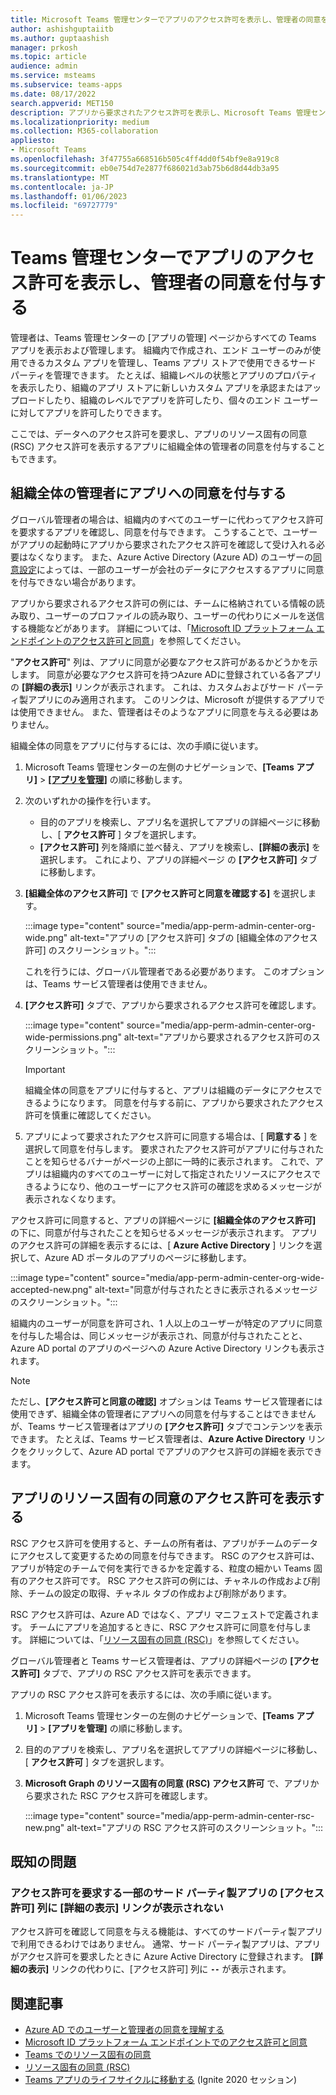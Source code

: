 ```yaml
---
title: Microsoft Teams 管理センターでアプリのアクセス許可を表示し、管理者の同意を付与する
author: ashishguptaiitb
ms.author: guptaashish
manager: prkosh
ms.topic: article
audience: admin
ms.service: msteams
ms.subservice: teams-apps
ms.date: 08/17/2022
search.appverid: MET150
description: アプリから要求されたアクセス許可を表示し、Microsoft Teams 管理センターの [アプリの管理] ページでアプリに管理者の同意を付与する方法について説明します。
ms.localizationpriority: medium
ms.collection: M365-collaboration
appliesto:
- Microsoft Teams
ms.openlocfilehash: 3f47755a668516b505c4ff4dd0f54bf9e8a919c8
ms.sourcegitcommit: eb0e754d7e2877f686021d3ab75b6d8d44db3a95
ms.translationtype: MT
ms.contentlocale: ja-JP
ms.lasthandoff: 01/06/2023
ms.locfileid: "69727779"
---
```

# <a name="view-app-permissions-and-grant-admin-consent-in-teams-admin-center"></a>Teams 管理センターでアプリのアクセス許可を表示し、管理者の同意を付与する

管理者は、Teams 管理センターの [アプリの管理] ページからすべての Teams アプリを表示および管理します。 組織内で作成され、エンド ユーザーのみが使用できるカスタム アプリを管理し、Teams アプリ ストアで使用できるサード パーティを管理できます。 たとえば、組織レベルの状態とアプリのプロパティを表示したり、組織のアプリ ストアに新しいカスタム アプリを承認またはアップロードしたり、組織のレベルでアプリを許可したり、個々のエンド ユーザーに対してアプリを許可したりできます。

ここでは、データへのアクセス許可を要求し、アプリのリソース固有の同意 (RSC) アクセス許可を表示するアプリに組織全体の管理者の同意を付与することもできます。

## <a name="grant-org-wide-admin-consent-to-an-app"></a>組織全体の管理者にアプリへの同意を付与する

グローバル管理者の場合は、組織内のすべてのユーザーに代わってアクセス許可を要求するアプリを確認し、同意を付与できます。 こうすることで、ユーザーがアプリの起動時にアプリから要求されたアクセス許可を確認して受け入れる必要はなくなります。 また、Azure Active Directory (Azure AD) のユーザーの[同意設定](/azure/active-directory/manage-apps/configure-user-consent)によっては、一部のユーザーが会社のデータにアクセスするアプリに同意を付与できない場合があります。

アプリから要求されるアクセス許可の例には、チームに格納されている情報の読み取り、ユーザーのプロファイルの読み取り、ユーザーの代わりにメールを送信する機能などがあります。 詳細については、「[Microsoft ID プラットフォーム エンドポイントのアクセス許可と同意](/azure/active-directory/develop/v2-permissions-and-consent)」を参照してください。

"**アクセス許可**" 列は、アプリに同意が必要なアクセス許可があるかどうかを示します。 同意が必要なアクセス許可を持つAzure ADに登録されている各アプリの **[詳細の表示]** リンクが表示されます。 これは、カスタムおよびサード パーティ製アプリにのみ適用されます。 このリンクは、Microsoft が提供するアプリでは使用できません。 また、管理者はそのようなアプリに同意を与える必要はありません。

組織全体の同意をアプリに付与するには、次の手順に従います。

1. Microsoft Teams 管理センターの左側のナビゲーションで、**[Teams アプリ]** > **[[アプリを管理]](https://admin.teams.microsoft.com/policies/manage-apps)** の順に移動します。

1. 次のいずれかの操作を行います。
    * 目的のアプリを検索し、アプリ名を選択してアプリの詳細ページに移動し、[ **アクセス許可** ] タブを選択します。
    * **[アクセス許可]** 列を降順に並べ替え、アプリを検索し、**[詳細の表示]** を選択します。 これにより、アプリの詳細ページ の **[アクセス許可]** タブに移動します。

1. **[組織全体のアクセス許可]** で **[アクセス許可と同意を確認する]** を選択します。

    :::image type="content" source="media/app-perm-admin-center-org-wide.png" alt-text="アプリの [アクセス許可] タブの [組織全体のアクセス許可] のスクリーンショット。":::

    これを行うには、グローバル管理者である必要があります。 このオプションは、Teams サービス管理者は使用できません。

1. **[アクセス許可]** タブで、アプリから要求されるアクセス許可を確認します。

    :::image type="content" source="media/app-perm-admin-center-org-wide-permissions.png" alt-text="アプリから要求されるアクセス許可のスクリーンショット。":::

    > [!IMPORTANT]
    > 組織全体の同意をアプリに付与すると、アプリは組織のデータにアクセスできるようになります。 同意を付与する前に、アプリから要求されたアクセス許可を慎重に確認してください。

1. アプリによって要求されたアクセス許可に同意する場合は、[ **同意する** ] を選択して同意を付与します。 要求されたアクセス許可がアプリに付与されたことを知らせるバナーがページの上部に一時的に表示されます。 これで、アプリは組織内のすべてのユーザーに対して指定されたリソースにアクセスできるようになり、他のユーザーにアクセス許可の確認を求めるメッセージが表示されなくなります。

アクセス許可に同意すると、アプリの詳細ページに **[組織全体のアクセス許可]** の下に、同意が付与されたことを知らせるメッセージが表示されます。 アプリのアクセス許可の詳細を表示するには、[ **Azure Active Directory** ] リンクを選択して、Azure AD ポータルのアプリのページに移動します。

:::image type="content" source="media/app-perm-admin-center-org-wide-accepted-new.png" alt-text="同意が付与されたときに表示されるメッセージのスクリーンショット。":::

組織内のユーザーが同意を許可され、1 人以上のユーザーが特定のアプリに同意を付与した場合は、同じメッセージが表示され、同意が付与されたことと、Azure AD portal のアプリのページへの Azure Active Directory リンクも表示されます。

> [!NOTE]
> ただし、**[アクセス許可と同意の確認]** オプションは Teams サービス管理者には使用できず、組織全体の管理者にアプリへの同意を付与することはできませんが、Teams サービス管理者はアプリの **[アクセス許可]** タブでコンテンツを表示できます。 たとえば、Teams サービス管理者は、**Azure Active Directory** リンクをクリックして、Azure AD portal でアプリのアクセス許可の詳細を表示できます。

## <a name="view-resource-specific-consent-permissions-of-an-app"></a>アプリのリソース固有の同意のアクセス許可を表示する

RSC アクセス許可を使用すると、チームの所有者は、アプリがチームのデータにアクセスして変更するための同意を付与できます。 RSC のアクセス許可は、アプリが特定のチームで何を実行できるかを定義する、粒度の細かい Teams 固有のアクセス許可です。 RSC アクセス許可の例には、チャネルの作成および削除、チームの設定の取得、チャネル タブの作成および削除があります。

RSC アクセス許可は、Azure AD ではなく、アプリ マニフェストで定義されます。 チームにアプリを追加するときに、RSC アクセス許可に同意を付与します。 詳細については、「[リソース固有の同意 (RSC)](/microsoftteams/platform/graph-api/rsc/resource-specific-consent)」を参照してください。

グローバル管理者と Teams サービス管理者は、アプリの詳細ページの **[アクセス許可]** タブで、アプリの RSC アクセス許可を表示できます。

アプリの RSC アクセス許可を表示するには、次の手順に従います。

1. Microsoft Teams 管理センターの左側のナビゲーションで、**[Teams アプリ]** > **[アプリを管理]** の順に移動します。
1. 目的のアプリを検索し、アプリ名を選択してアプリの詳細ページに移動し、[ **アクセス許可** ] タブを選択します。
1. **Microsoft Graph のリソース固有の同意 (RSC) アクセス許可** で、アプリから要求された RSC アクセス許可を確認します。

    :::image type="content" source="media/app-perm-admin-center-rsc-new.png" alt-text="アプリの RSC アクセス許可のスクリーンショット。":::

## <a name="known-issues"></a>既知の問題

### <a name="the-view-details-link-isnt-displayed-in-the-permissions-column-for-some-third-party-apps-that-request-permissions"></a>アクセス許可を要求する一部のサード パーティ製アプリの [アクセス許可] 列に [詳細の表示] リンクが表示されない

アクセス許可を確認して同意を与える機能は、すべてのサードパーティ製アプリで利用できるわけではありません。 通常、サード パーティ製アプリは、アプリがアクセス許可を要求したときに Azure Active Directory に登録されます。 **[詳細の表示]** リンクの代わりに、[アクセス許可] 列に **`--`** が表示されます。

## <a name="related-articles"></a>関連記事

* [Azure AD でのユーザーと管理者の同意を理解する](/azure/active-directory/manage-apps/user-admin-consent-overview)
* [Microsoft ID プラットフォーム エンドポイントでのアクセス許可と同意](/azure/active-directory/develop/v2-permissions-and-consent)
* [Teams でのリソース固有の同意](resource-specific-consent.md)
* [リソース固有の同意 (RSC)](/microsoftteams/platform/graph-api/rsc/resource-specific-consent)
* [Teams アプリのライフサイクルに移動する](https://aka.ms/PR132) (Ignite 2020 セッション)
